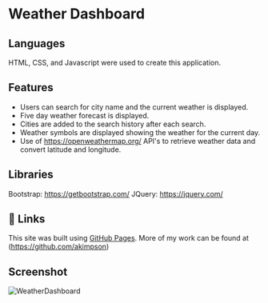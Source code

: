# Weather Dashboard

## Languages

HTML, CSS, and Javascript were used to create this application.

## Features

- Users can search for city name and the current weather is displayed.
- Five day weather forecast is displayed.
- Cities are added to the search history after each search.
- Weather symbols are displayed showing the weather for the current day.
- Use of https://openweathermap.org/ API's to retrieve weather data and convert latitude and longitude.

## Libraries

Bootstrap: https://getbootstrap.com/
JQuery: https://jquery.com/

## 🔗 Links

This site was built using [GitHub Pages](https://akimpson.github.io/weather-dashboard).
More of my work can be found at (https://github.com/akimpson)

## Screenshot

![WeatherDashboard](./assets)
